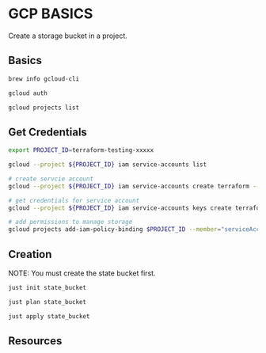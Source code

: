 # GCP BASICS

Create a storage bucket in a project.  

## Basics

```sh
brew info gcloud-cli

gcloud auth

gcloud projects list
```

## Get Credentials

```sh
export PROJECT_ID=terraform-testing-xxxxx

gcloud --project ${PROJECT_ID} iam service-accounts list

# create servcie account
gcloud --project ${PROJECT_ID} iam service-accounts create terraform --description="Terraform admin" --display-name="Terraform Admin"

# get credentials for service account
gcloud --project ${PROJECT_ID} iam service-accounts keys create terraform-sa.json --iam-account=terraform@${PROJECT_ID}.iam.gserviceaccount.com

# add permissions to manage storage
gcloud projects add-iam-policy-binding $PROJECT_ID --member="serviceAccount:terraform@${PROJECT_ID}.iam.gserviceaccount.com" --role="roles/storage.admin"
```

## Creation

NOTE: You must create the state bucket first.  

```sh
just init state_bucket  

just plan state_bucket

just apply state_bucket
```

## Resources
